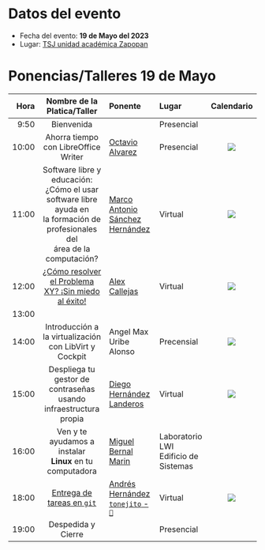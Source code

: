 # Datos del evento

* Fecha del evento: **19 de Mayo del 2023**
* Lugar: [TSJ unidad académica Zapopan](https://goo.gl/maps/8fyaXKKnY9jaHaXB8)

# Ponencias/Talleres 19 de Mayo

| Hora  | Nombre de la Platica/Taller | Ponente | Lugar | Calendario |
| ---:  |           :---:             | :---    | :---  |    :---:   |
|  9:50 | Bienvenida  |  | Presencial |
| 10:00 | Ahorra tiempo con LibreOffice Writer | [Octavio Alvarez](alvarezp.md) | Presencial | <a target="_blank" href="https://calendar.google.com/calendar/event?action=TEMPLATE&amp;tmeid=N2dvaWRnNjdvOGF2ZGpxMnMxdXVsdHJsZWEgY18zb2lmNGU0bnZzaTFjYWE5NGVqN3Y5NjA5Z0Bn&amp;tmsrc=c_3oif4e4nvsi1caa94ej7v9609g%40group.calendar.google.com"><img border="0" src="https://www.google.com/calendar/images/ext/gc_button1_es.gif"></a> |
| 11:00 | Software libre y educación: <br> ¿Cómo el usar software libre ayuda en <br> la formación de profesionales del <br> área de la computación? | [Marco Antonio <br> Sánchez Hernández](marko.md) | Virtual |<a target="_blank" href="https://calendar.google.com/calendar/event?action=TEMPLATE&amp;tmeid=MGIxa2hrMDJwZzlka3RkdDMxbTcxajhqYWIgY18zb2lmNGU0bnZzaTFjYWE5NGVqN3Y5NjA5Z0Bn&amp;tmsrc=c_3oif4e4nvsi1caa94ej7v9609g%40group.calendar.google.com"><img border="0" src="https://www.google.com/calendar/images/ext/gc_button1_es.gif"></a>|
| 12:00 | [¿Cómo resolver el Problema XY? ¡Sin miedo al éxito!](https://darkaxl017.fedorapeople.org/slides/Una_serie_de_eventos_inesperados_-_XY_Problem_-_FLISoL_2023.pdf) | [Alex Callejas](alexcallejas.md) | Virtual | <a target="_blank" href="https://calendar.google.com/calendar/event?action=TEMPLATE&amp;tmeid=MGJ2aHFsZWRicHM2ODIxc2xudnB2YnRpaHAgY18zb2lmNGU0bnZzaTFjYWE5NGVqN3Y5NjA5Z0Bn&amp;tmsrc=c_3oif4e4nvsi1caa94ej7v9609g%40group.calendar.google.com"><img border="0" src="https://www.google.com/calendar/images/ext/gc_button1_es.gif"></a> |
| 13:00 |  |  |  | |
| 14:00 | Introducción a la virtualización con LibVirt y Cockpit | Angel Max <br> Uribe Alonso| Precensial | <a target="_blank" href="https://calendar.google.com/calendar/event?action=TEMPLATE&amp;tmeid=NWVkMzc4cnFoMnQxOWlxbGtzZ283ZXFhcDUgY18zb2lmNGU0bnZzaTFjYWE5NGVqN3Y5NjA5Z0Bn&amp;tmsrc=c_3oif4e4nvsi1caa94ej7v9609g%40group.calendar.google.com"><img border="0" src="https://www.google.com/calendar/images/ext/gc_button1_es.gif"></a> |
| 15:00 | Despliega tu gestor de contraseñas <br> usando infraestructura propia| [Diego Hernández Landeros](diegogou.md)| Virtual | <a target="_blank" href="https://calendar.google.com/calendar/event?action=TEMPLATE&amp;tmeid=MDdjb2lzbmtpbjdhM3BrNmIzdnI1MDk2cHIgY18zb2lmNGU0bnZzaTFjYWE5NGVqN3Y5NjA5Z0Bn&amp;tmsrc=c_3oif4e4nvsi1caa94ej7v9609g%40group.calendar.google.com"><img border="0" src="https://www.google.com/calendar/images/ext/gc_button1_es.gif"></a> |
| 16:00 | Ven y te ayudamos a instalar <br> **Linux** en tu computadora | [Miguel Bernal Marin](miguelinux.md) | Laboratorio LWI <br> Edificio de Sistemas |
| 18:00 | [Entrega de tareas en `git`](https://tonejito.github.io/conferencias/tareas-git) | [Andrés Hernández <br> `tonejito` - `🐰`](tonejito.md) | Virtual | <a target="_blank" href="https://calendar.google.com/calendar/event?action=TEMPLATE&amp;tmeid=N3VpdjJoMDZ1YnZzcnByOXB0NmdjZ2R0ZmQgY18zb2lmNGU0bnZzaTFjYWE5NGVqN3Y5NjA5Z0Bn&amp;tmsrc=c_3oif4e4nvsi1caa94ej7v9609g%40group.calendar.google.com"><img border="0" src="https://www.google.com/calendar/images/ext/gc_button1_es.gif"></a>  |
| 19:00 | Despedida y Cierre |  | Presencial |

<!-- modeline
 vi: ts=8 sw=4 sts=4 et spl=es spell
-->
